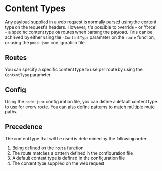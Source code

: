 # Content Types

Any payload supplied in a web request is normally parsed using the content type on the request's headers. However, it's possible to override - or 'force' - a specific content type on routes when parsing the payload. This can be achieved by either using the `-ContentType` parameter on the `route` function, or using the `pode.json` configuration file.

## Routes

You can specify a specific content type to use per route by using the `-ContentType` parameter.

## Config

Using the `pode.json` configuration file, you can define a default content type to use for every route. You can also define patterns to match multiple route paths.

## Precedence

The content type that will be used is determined by the following order:

1. Being defined on the `route` function
2. The route matches a pattern defined in the configuration file
3. A default content type is defined in the configuration file
4. The content type supplied on the web request